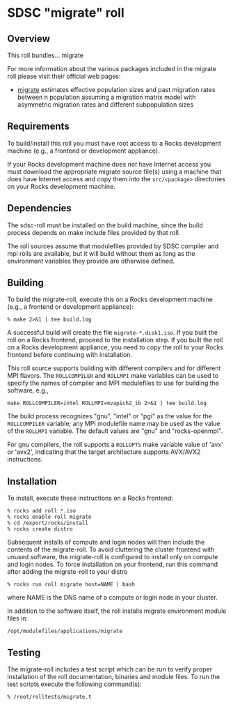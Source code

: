 # SDSC "migrate" roll

## Overview

This roll bundles... migrate

For more information about the various packages included in the migrate roll please visit their official web pages:

- <a href="http://popgen.sc.fsu.edu/Migrate/Migrate-n.html" target="_blank">migrate</a> estimates effective population sizes and past migration rates between n population assuming a migration matrix model with asymmetric migration rates and different subpopulation sizes


## Requirements

To build/install this roll you must have root access to a Rocks development
machine (e.g., a frontend or development appliance).

If your Rocks development machine does *not* have Internet access you must
download the appropriate migrate source file(s) using a machine that does
have Internet access and copy them into the `src/<package>` directories on your
Rocks development machine.


## Dependencies

The sdsc-roll must be installed on the build machine, since the build process
depends on make include files provided by that roll.

The roll sources assume that modulefiles provided by SDSC compiler and mpi
rolls are available, but it will build without them as long as the environment
variables they provide are otherwise defined.




## Building

To build the migrate-roll, execute this on a Rocks development
machine (e.g., a frontend or development appliance):

```shell
% make 2>&1 | tee build.log
```

A successful build will create the file `migrate-*.disk1.iso`.  If you built
the roll on a Rocks frontend, proceed to the installation step. If you built the
roll on a Rocks development appliance, you need to copy the roll to your Rocks
frontend before continuing with installation.

This roll source supports building with different compilers and for different
MPI flavors.  The `ROLLCOMPILER` and `ROLLMPI` make variables can be used to
specify the names of compiler and MPI modulefiles to use for building the
software, e.g.,

```shell
make ROLLCOMPILER=intel ROLLMPI=mvapich2_ib 2>&1 | tee build.log
```

The build process recognizes "gnu", "intel" or "pgi" as the value for the
`ROLLCOMPILER` variable; any MPI modulefile name may be used as the value of
the `ROLLMPI` variable.  The default values are "gnu" and "rocks-openmpi".

For gnu compilers, the roll supports a `ROLLOPTS` make variable value of
'avx' or 'avx2', indicating that the target architecture supports AVX/AVX2
instructions.


## Installation

To install, execute these instructions on a Rocks frontend:

```shell
% rocks add roll *.iso
% rocks enable roll migrate
% cd /export/rocks/install
% rocks create distro
```

Subsequent installs of compute and login nodes will then include the contents
of the migrate-roll.  To avoid cluttering the cluster frontend with unused
software, the migrate-roll is configured to install only on compute and
login nodes. To force installation on your frontend, run this command after
adding the migrate-roll to your distro

```shell
% rocks run roll migrate host=NAME | bash
```

where NAME is the DNS name of a compute or login node in your cluster.

In addition to the software itself, the roll installs migrate environment
module files in:

```shell
/opt/modulefiles/applications/migrate
```


## Testing

The migrate-roll includes a test script which can be run to verify proper
installation of the roll documentation, binaries and module files. To
run the test scripts execute the following command(s):

```shell
% /root/rolltests/migrate.t 
```

